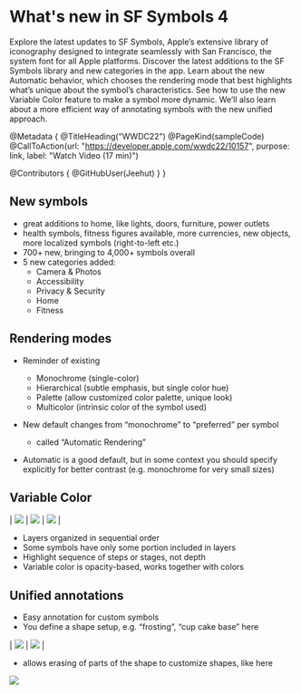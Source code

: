 # What's new in SF Symbols 4

Explore the latest updates to SF Symbols, Apple’s extensive library of iconography designed to integrate seamlessly with San Francisco, the system font for all Apple platforms. Discover the latest additions to the SF Symbols library and new categories in the app. Learn about the new Automatic behavior, which chooses the rendering mode that best highlights what’s unique about the symbol’s characteristics. See how to use the new Variable Color feature to make a symbol more dynamic. We’ll also learn about a more efficient way of annotating symbols with the new unified approach. 

@Metadata {
   @TitleHeading("WWDC22")
   @PageKind(sampleCode)
   @CallToAction(url: "https://developer.apple.com/wwdc22/10157", purpose: link, label: "Watch Video (17 min)")

   @Contributors {
      @GitHubUser(Jeehut)
   }
}



## New symbols

- great additions to home, like lights, doors, furniture, power outlets
- health symbols, fitness figures available, more currencies, new objects, more localized symbols (right-to-left etc.)
- 700+ new, bringing to 4,000+ symbols overall
- 5 new categories added:
  - Camera & Photos
  - Accessibility
  - Privacy & Security
  - Home
  - Fitness

## Rendering modes

- Reminder of existing
  - Monochrome (single-color)
  - Hierarchical (subtle emphasis, but single color hue)
  - Palette (allow customized color palette, unique look)
  - Multicolor (intrinsic color of the symbol used)

- New default changes from “monochrome” to “preferred” per symbol
  - called “Automatic Rendering”

- Automatic is a good default, but in some context you should specify explicitly for better contrast (e.g. monochrome for very small sizes)

## Variable Color

| ![][gif1] | ![][gif2] | ![][gif3] |

- Layers organized in sequential order
- Some symbols have only some portion included in layers
- Highlight sequence of steps or stages, not depth
- Variable color is opacity-based, works together with colors

## Unified annotations

- Easy annotation for custom symbols
- You define a shape setup, e.g. “frosting”, “cup cake base” here

| ![](https://user-images.githubusercontent.com/6942160/172727010-c769b9eb-aab7-4088-8e1c-617d1de1b7d5.png) | ![](https://user-images.githubusercontent.com/6942160/172727026-e43cd2a6-e257-4897-8084-f00fb632d520.png) |

- allows erasing of parts of the shape to customize shapes, like here

![](https://user-images.githubusercontent.com/6942160/172727088-29b09c94-470a-4f25-803e-c3889b7f1445.png)


[gif1]: WWDC22-10157-speaker
[gif2]: WWDC22-10157-mic
[gif3]: WWDC22-10157-text
